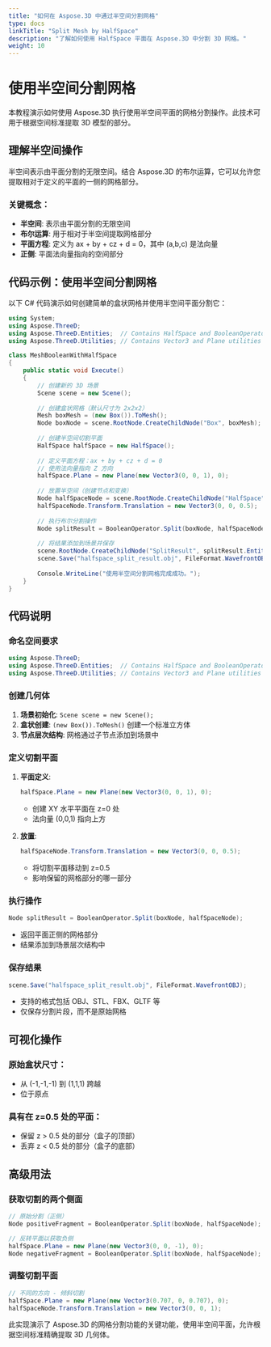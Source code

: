 ```yaml
---
title: "如何在 Aspose.3D 中通过半空间分割网格"
type: docs
linkTitle: "Split Mesh by HalfSpace"
description: "了解如何使用 HalfSpace 平面在 Aspose.3D 中分割 3D 网格。"
weight: 10
---
```


# 使用半空间分割网格

本教程演示如何使用 Aspose.3D 执行使用半空间平面的网格分割操作。此技术可用于根据空间标准提取 3D 模型的部分。

## 理解半空间操作

半空间表示由平面分割的无限空间。结合 Aspose.3D 的布尔运算，它可以允许您提取相对于定义的平面的一侧的网格部分。

### 关键概念：
- **半空间**: 表示由平面分割的无限空间
- **布尔运算**: 用于相对于半空间提取网格部分
- **平面方程**: 定义为 ax + by + cz + d = 0，其中 (a,b,c) 是法向量
- **正侧**: 平面法向量指向的空间部分

## 代码示例：使用半空间分割网格

以下 C# 代码演示如何创建简单的盒状网格并使用半空间平面分割它：

```csharp
using System;
using Aspose.ThreeD;
using Aspose.ThreeD.Entities;  // Contains HalfSpace and BooleanOperator classes
using Aspose.ThreeD.Utilities; // Contains Vector3 and Plane utilities

class MeshBooleanWithHalfSpace
{
    public static void Execute()
    {
        // 创建新的 3D 场景
        Scene scene = new Scene();
        
        // 创建盒状网格（默认尺寸为 2x2x2）
        Mesh boxMesh = (new Box()).ToMesh();
        Node boxNode = scene.RootNode.CreateChildNode("Box", boxMesh);
        
        // 创建半空间切割平面
        HalfSpace halfSpace = new HalfSpace();
        
        // 定义平面方程：ax + by + cz + d = 0
        // 使用法向量指向 Z 方向
        halfSpace.Plane = new Plane(new Vector3(0, 0, 1), 0);
        
        // 放置半空间（创建节点和变换）
        Node halfSpaceNode = scene.RootNode.CreateChildNode("HalfSpace", halfSpace);
        halfSpaceNode.Transform.Translation = new Vector3(0, 0, 0.5);  // 放置在 z=0.5 处
        
        // 执行布尔分割操作
        Node splitResult = BooleanOperator.Split(boxNode, halfSpaceNode);
        
        // 将结果添加到场景并保存
        scene.RootNode.CreateChildNode("SplitResult", splitResult.Entity);
        scene.Save("halfspace_split_result.obj", FileFormat.WavefrontOBJ);
        
        Console.WriteLine("使用半空间分割网格完成成功。");
    }
}
```

## 代码说明

### 命名空间要求
```csharp
using Aspose.ThreeD;
using Aspose.ThreeD.Entities;  // Contains HalfSpace and BooleanOperator classes
using Aspose.ThreeD.Utilities; // Contains Vector3 and Plane utilities
```

### 创建几何体
1. **场景初始化**: `Scene scene = new Scene();`
2. **盒状创建**: `(new Box()).ToMesh()` 创建一个标准立方体
3. **节点层次结构**: 网格通过子节点添加到场景中

### 定义切割平面
1. **平面定义**:
   ```csharp
   halfSpace.Plane = new Plane(new Vector3(0, 0, 1), 0);
   ```
   - 创建 XY 水平平面在 z=0 处
   - 法向量 (0,0,1) 指向上方

2. **放置**:
   ```csharp
   halfSpaceNode.Transform.Translation = new Vector3(0, 0, 0.5);
   ```
   - 将切割平面移动到 z=0.5
   - 影响保留的网格部分的哪一部分

### 执行操作
```csharp
Node splitResult = BooleanOperator.Split(boxNode, halfSpaceNode);
```
- 返回平面正侧的网格部分
- 结果添加到场景层次结构中

### 保存结果
```csharp
scene.Save("halfspace_split_result.obj", FileFormat.WavefrontOBJ);
```
- 支持的格式包括 OBJ、STL、FBX、GLTF 等
- 仅保存分割片段，而不是原始网格

## 可视化操作

### 原始盒状尺寸：
- 从 (-1,-1,-1) 到 (1,1,1) 跨越
- 位于原点

### 具有在 z=0.5 处的平面：
- 保留 z > 0.5 处的部分（盒子的顶部）
- 丢弃 z < 0.5 处的部分（盒子的底部）

## 高级用法

### 获取切割的两个侧面
```csharp
// 原始分割（正侧）
Node positiveFragment = BooleanOperator.Split(boxNode, halfSpaceNode);

// 反转平面以获取负侧
halfSpace.Plane = new Plane(new Vector3(0, 0, -1), 0);
Node negativeFragment = BooleanOperator.Split(boxNode, halfSpaceNode);
```

### 调整切割平面
```csharp
// 不同的方向 - 倾斜切割
halfSpace.Plane = new Plane(new Vector3(0.707, 0, 0.707), 0);
halfSpaceNode.Transform.Translation = new Vector3(0, 0, 1);
```

此实现演示了 Aspose.3D 的网格分割功能的关键功能，使用半空间平面，允许根据空间标准精确提取 3D 几何体。
